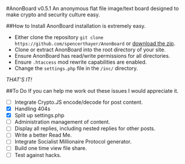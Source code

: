 #AnonBoard v0.5.1
An anonymous flat file image/text board designed to make crypto and security culture easy.

##How to Install
AnonBoard installation is extremely easy.
- Either clone the repository `git clone https://github.com/spencerthayer/AnonBoard` or [download the zip](https://github.com/spencerthayer/AnonBoard/archive/master.zip).
- Clone or extract AnonBoard into the root directory of your site.
- Ensure AnonBoard has read/write permissions for all directories.
- Ensure `.htaccess` mod rewrite capabilities are enabled.
- Change the `settings.php` file in the `/inc/` directory.

_THAT'S IT!_

##To Do
If you can help me work out these issues I would appreciate it.

-[ ] Integrate Crypto.JS encode/decode for post content.
- [x] Handling 404s
- [x] Split up settings.php
- [ ] Administration management of content.
- [ ] Display all replies, including nested replies for other posts.
- [ ] Write a better Read Me.
- [ ] Integrate Socialist Millionaire Protocol generator.
- [ ] Build one time view file share.
- [ ] Test against hacks.
